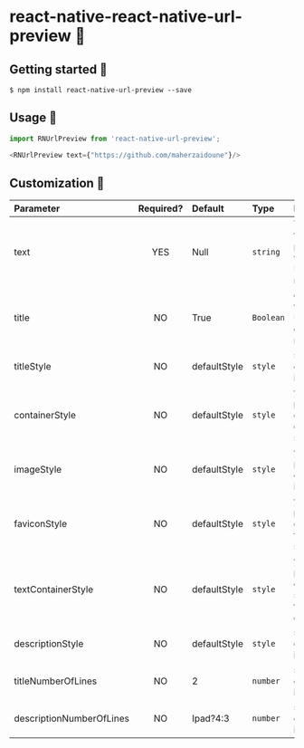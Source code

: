 
# react-native-react-native-url-preview 🐜

## Getting started 🐜

`$ npm install react-native-url-preview --save`

## Usage 🐜
```javascript
import RNUrlPreview from 'react-native-url-preview';

<RNUrlPreview text={"https://github.com/maherzaidoune"}/>
```

## Customization 🐜

| Parameter | Required? | Default | Type | Description |
|:---|:---:|:---|:---|:---|
| text | YES | Null | `string` | The text that is parsed and where the URL is retrieved |
| title | NO | True | `Boolean` | determine whether the URL title is displyed or not |
| titleStyle | NO | defaultStyle | `style` | self explanatory i believe |
| containerStyle | NO | defaultStyle | `style` | you can pass a custom container style |
| imageStyle | NO | defaultStyle | `style` | you can pass a custom image style |
| faviconStyle | NO | defaultStyle | `style` | you can pass a custom favicon style |
| textContainerStyle | NO | defaultStyle | `style` | you can pass a custom style for the text container |
| descriptionStyle | NO | defaultStyle | `style` | self explanatory i believe |
| titleNumberOfLines | NO | 2 | `number` | self explanatory i believe |
| descriptionNumberOfLines | NO | Ipad?4:3 | `number` | self explanatory i believe |



